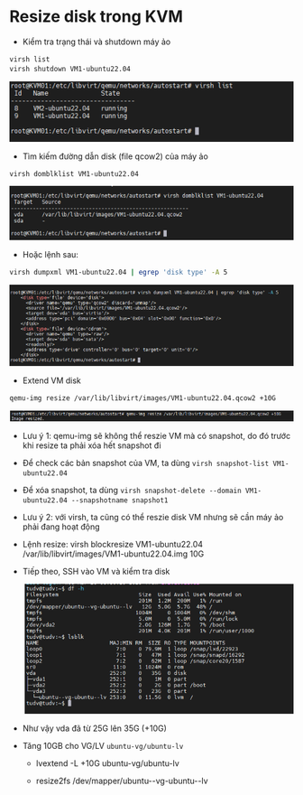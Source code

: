 # Resize disk trong KVM

- Kiểm tra trạng thái và shutdown máy ảo

```sh
virsh list
virsh shutdown VM1-ubuntu22.04
```

  <img src="kvmimages/Screenshot_25.png">

- Tìm kiếm đường dẫn disk (file qcow2) của máy ảo

```sh
virsh domblklist VM1-ubuntu22.04
```

  <img src="kvmimages/Screenshot_26.png">

- Hoặc lệnh sau:

```sh
virsh dumpxml VM1-ubuntu22.04 | egrep 'disk type' -A 5
```

  <img src="kvmimages/Screenshot_27.png">

- Extend VM disk

```sh
qemu-img resize /var/lib/libvirt/images/VM1-ubuntu22.04.qcow2 +10G
```
  <img src="kvmimages/Screenshot_28.png">

- Lưu ý 1: qemu-img sẽ không thể reszie VM mà có snapshot, do đó trước khi resize ta phải xóa hết snapshot đi
 - Để check các bản snapshot của VM, ta dùng ```virsh snapshot-list VM1-ubuntu22.04```
 - Để xóa snapshot, ta dùng ```virsh snapshot-delete --domain VM1-ubuntu22.04 --snapshotname snapshot1```

- Lưu ý 2: với virsh, ta cũng có thể reszie disk VM nhưng sẽ cần máy ảo phải đang hoạt động
 - Lệnh resize: virsh blockresize VM1-ubuntu22.04 /var/lib/libvirt/images/VM1-ubuntu22.04.img 10G

- Tiếp theo, SSH vào VM và kiểm tra disk

  <img src="kvmimages/Screenshot_29.png">

- Như vậy vda đã từ 25G lên 35G (+10G)

- Tăng 10GB cho VG/LV ``ubuntu-vg/ubuntu-lv``

     + lvextend -L +10G ubuntu-vg/ubuntu-lv
 
     + resize2fs /dev/mapper/ubuntu--vg-ubuntu--lv
